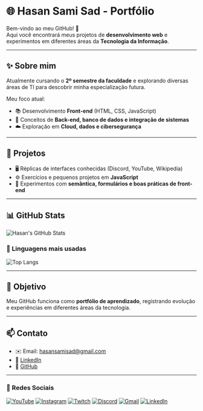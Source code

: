 # 🌐 Hasan Sami Sad - Portfólio

Bem-vindo ao meu GitHub! 🚀  
Aqui você encontrará meus projetos de **desenvolvimento web** e experimentos em diferentes áreas da **Tecnologia da Informação**.

---

## ✨ Sobre mim
Atualmente cursando o **2º semestre da faculdade** e explorando diversas áreas de TI para descobrir minha especialização futura.  

Meu foco atual:
- 📚 Desenvolvimento **Front-end** (HTML, CSS, JavaScript)  
- 🧩 Conceitos de **Back-end, banco de dados e integração de sistemas**  
- ☁️ Exploração em **Cloud, dados e cibersegurança**  

---

## 📂 Projetos
- 🖥️ Réplicas de interfaces conhecidas (Discord, YouTube, Wikipedia)  
- ⚙️ Exercícios e pequenos projetos em **JavaScript**  
- 📑 Experimentos com **semântica, formulários e boas práticas de front-end**

---

## 📊 GitHub Stats
![Hasan's GitHub Stats](https://github-readme-stats.vercel.app/api?username=hasansamisad&show_icons=true&theme=dark&count_private=true)

### 🔧 Linguagens mais usadas
![Top Langs](https://github-readme-stats.vercel.app/api/top-langs/?username=hasansamisad&layout=compact&theme=dark)

---

## 🚀 Objetivo
Meu GitHub funciona como **portfólio de aprendizado**, registrando evolução e experiências em diferentes áreas da tecnologia.

---

## 📫 Contato
- ✉️ Email: hasansamisad@gmail.com  
- 💼 [LinkedIn](https://linkedin.com/in/hasansamisad)  
- 🐙 [GitHub](https://github.com/hasansamisad)  

---

### 🔗 Redes Sociais
[![YouTube](https://img.shields.io/badge/YouTube-FF0000?style=for-the-badge&logo=youtube&logoColor=white)](https://youtube.com/) 
[![Instagram](https://img.shields.io/badge/Instagram-E4405F?style=for-the-badge&logo=instagram&logoColor=white)](https://instagram.com/) 
[![Twitch](https://img.shields.io/badge/Twitch-9146FF?style=for-the-badge&logo=twitch&logoColor=white)](https://twitch.tv/) 
[![Discord](https://img.shields.io/badge/Discord-5865F2?style=for-the-badge&logo=discord&logoColor=white)](https://discord.com/) 
[![Gmail](https://img.shields.io/badge/Gmail-D14836?style=for-the-badge&logo=gmail&logoColor=white)](mailto:hasansamisad@gmail.com) 
[![LinkedIn](https://img.shields.io/badge/LinkedIn-0A66C2?style=for-the-badge&logo=linkedin&logoColor=white)](https://linkedin.com/in/hasansamisad)
